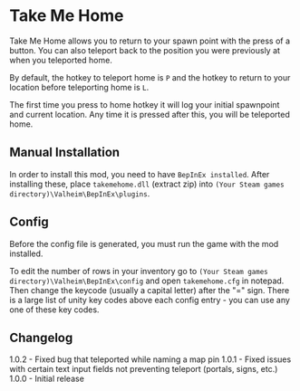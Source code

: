 # Take Me Home
Take Me Home allows you to return to your spawn point with the press of a button. You can also teleport back to the position you were previously at when you teleported home.

By default, the hotkey to teleport home is `P` and the hotkey to return to your location before teleporting home is `L`.

The first time you press to home hotkey it will log your initial spawnpoint and current location. Any time it is pressed after this, you will be teleported home.

## Manual Installation
In order to install this mod, you need to have `BepInEx installed`. After installing these, place `takemehome.dll` (extract zip) into `(Your Steam games directory)\Valheim\BepInEx\plugins`.

## Config
Before the config file is generated, you must run the game with the mod installed.

To edit the number of rows in your inventory go to `(Your Steam games directory)\Valheim\BepInEx\config` and open `takemehome.cfg` in notepad. Then change the keycode (usually a capital letter) after the "=" sign. There is a large list of unity key codes above each config entry - you can use any one of these key codes. 

## Changelog
1.0.2 - Fixed bug that teleported while naming a map pin
1.0.1 - Fixed issues with certain text input fields not preventing teleport (portals, signs, etc.)
1.0.0 - Initial release